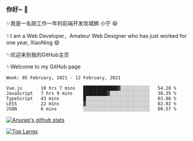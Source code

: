### 你好~  👋

✨我是一名刚工作一年的前端开发攻城狮 小宁 😄

✨I am a Web Developer，Amateur Web Designer who has just worked for one year, XiaoNing 😄

✨欢迎来到我的GitHub主页

✨Welcome to my GitHub page
<!--
**7148505/7148505** is a ✨ _special_ ✨ repository because its `README.md` (this file) appears on your GitHub profile.

Here are some ideas to get you started:

- 🔭 I’m currently working on ...
- 🌱 I’m currently learning ...
- 👯 I’m looking to collaborate on ...
- 🤔 I’m looking for help with ...
- 💬 Ask me about ...
- 📫 How to reach me: ...
- 😄 Pronouns: ...
- ⚡ Fun fact: ...
-->

<!--START_SECTION:waka-->
```text
Week: 05 February, 2021 - 12 February, 2021

Vue.js       10 hrs 7 mins   █████████████▓░░░░░░░░░░░   54.28 % 
JavaScript   7 hrs 9 mins    █████████▓░░░░░░░░░░░░░░░   38.35 % 
TypeScript   43 mins         █░░░░░░░░░░░░░░░░░░░░░░░░   03.86 % 
LESS         22 mins         ▓░░░░░░░░░░░░░░░░░░░░░░░░   02.02 % 
JSON         6 mins          ░░░░░░░░░░░░░░░░░░░░░░░░░   00.57 % 
```
<!--END_SECTION:waka-->

[![Anurag's github stats](https://github-readme-stats.vercel.app/api?username=littleCareless)](https://github.com/anuraghazra/github-readme-stats)

[![Top Langs](https://github-readme-stats.vercel.app/api/top-langs/?username=littleCareless&layout=compact)](https://github.com/anuraghazra/github-readme-stats)
